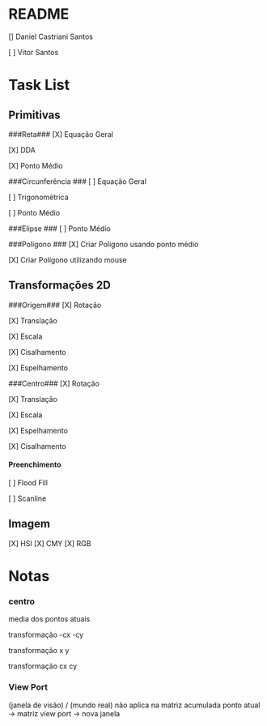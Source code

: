 # README #

[] Daniel Castriani Santos

[ ] Vitor Santos  

# Task List #

## Primitivas ##

###Reta###
[X] Equação Geral

[X] DDA

[X] Ponto Médio

###Circunferência ###
[ ] Equação Geral

[ ] Trigonométrica

[ ] Ponto Médio

###Elipse ###
[ ] Ponto Médio

###Polígono ###
[X] Criar Polígono usando ponto médio

[X] Criar Polígono utilizando mouse

## Transformações 2D ##

###Origem###
[X] Rotação

[X] Translação

[X] Escala

[X] Cisalhamento

[X] Espelhamento

###Centro###
[X] Rotação

[X] Translação

[X] Escala

[X] Espelhamento

[X] Cisalhamento

#### Preenchimento ####

[ ] Flood Fill

[ ] Scanline

## Imagem ##
[X] HSI
[X] CMY
[X] RGB

# Notas #
### centro ###
media dos pontos atuais

transformação -cx -cy

transformação x y

transformação cx cy

### View Port ###

(janela de visão) / (mundo real)
não aplica na matriz acumulada
ponto atual -> matriz view port -> nova janela